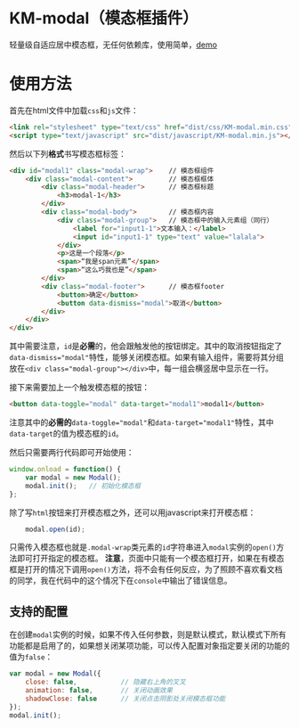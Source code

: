 # KM-modal（模态框插件）

轻量级自适应居中模态框，无任何依赖库，使用简单，[demo](http://assignmentrecorder.com/demos/km-modal)

# 使用方法

首先在html文件中加载`css`和`js`文件：
```html
<link rel="stylesheet" type="text/css" href="dist/css/KM-modal.min.css">
<script type="text/javascript" src="dist/javascript/KM-modal.min.js"></script>
```
然后以下列**格式**书写模态框标签：
```html
<div id="modal1" class="modal-wrap">	// 模态框组件
	<div class="modal-content">			// 模态框框体
		<div class="modal-header">		// 模态框标题
			<h3>modal-1</h3>
		</div>
		<div class="modal-body">		// 模态框内容
			<div class="modal-group">	// 模态框中的输入元素组（同行）
				<label for="input1-1">文本输入：</label>
				<input id="input1-1" type="text" value="lalala">
			</div>
			<p>这是一个段落</p>
			<span>“我是span元素”</span>
			<span>“这么巧我也是”</span>
		</div>
		<div class="modal-footer">		// 模态框footer
			<button>确定</button>
			<button data-dismiss="modal">取消</button>
		</div>
	</div>
</div>
```
其中需要注意，`id`是**必需**的，他会跟触发他的按钮绑定。其中的取消按钮指定了`data-dismiss="modal"`特性，能够关闭模态框。如果有输入组件，需要将其分组放在`<div class="modal-group"></div>`中，每一组会横竖居中显示在一行。

接下来需要加上一个触发模态框的按钮：
```html
<button data-toggle="modal" data-target="modal1">modal1</button>
```
注意其中的**必需的**`data-toggle="modal"`和`data-target="modal1"`特性，其中`data-target`的值为模态框的`id`。

然后只需要两行代码即可开始使用：
```javascript
window.onload = function() {
	var modal = new Modal();
	modal.init();	// 初始化模态框
};
```
除了写`html`按钮来打开模态框之外，还可以用javascript来打开模态框：
```javascript
	modal.open(id);
```
只需传入模态框也就是`.modal-wrap`类元素的`id`字符串进入`modal`实例的`open()`方法即可打开指定的模态框。
**注意**，页面中只能有一个模态框打开，如果在有模态框是打开的情况下调用`open()`方法，将不会有任何反应，为了照顾不喜欢看文档的同学，我在代码中的这个情况下在`console`中输出了错误信息。

## 支持的配置

在创建`modal`实例的时候，如果不传入任何参数，则是默认模式，默认模式下所有功能都是启用了的，如果想关闭某项功能，可以传入配置对象指定要关闭的功能的值为`false`：
```javascript
var modal = new Modal({
	close: false,			// 隐藏右上角的叉叉
	animation: false,		// 关闭动画效果
	shadowClose: false		// 关闭点击阴影处关闭模态框功能
});
modal.init();
```